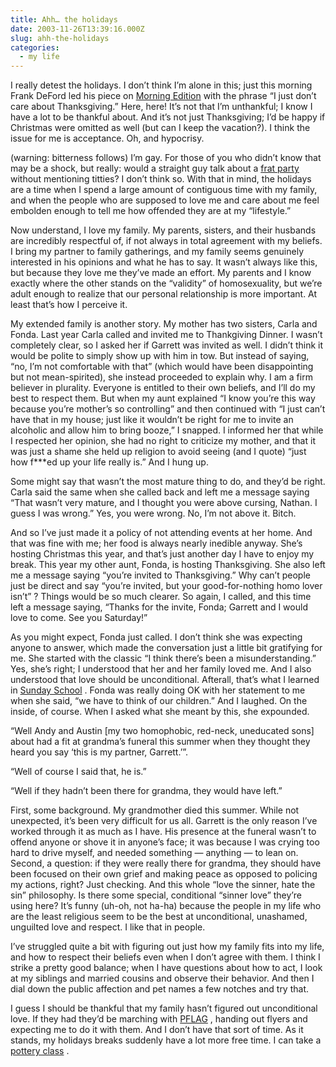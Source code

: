 ```yaml
---
title: Ahh… the holidays
date: 2003-11-26T13:39:16.000Z
slug: ahh-the-holidays
categories:
  - my life
---
```

I really detest the holidays. I don’t think I’m alone in this; just this morning Frank DeFord led his piece on [Morning Edition][1]  with the phrase “I just don’t care about Thanksgiving.” Here, here! It’s not that I’m unthankful; I know I have a lot to be thankful about. And it’s not just Thanksgiving; I’d be happy if Christmas were omitted as well (but can I keep the vacation?). I think the issue for me is acceptance. Oh, and hypocrisy.

(warning: bitterness follows) I’m gay. For those of you who didn’t know that may be a shock, but really: would a straight guy talk about a [frat party][2]  without mentioning titties? I don’t think so. With that in mind, the holidays are a time when I spend a large amount of contiguous time with my family, and when the people who are supposed to love me and care about me feel embolden enough to tell me how offended they are at my “lifestyle.”

Now understand, I love my family. My parents, sisters, and their husbands are incredibly respectful of, if not always in total agreement with my beliefs. I bring my partner to family gatherings, and my family seems genuinely interested in his opinions and what he has to say. It wasn’t always like this, but because they love me they’ve made an effort. My parents and I know exactly where the other stands on the “validity” of homosexuality, but we’re adult enough to realize that our personal relationship is more important. At least that’s how I perceive it.

My extended family is another story. My mother has two sisters, Carla and Fonda. Last year Carla called and invited me to Thankgiving Dinner. I wasn’t completely clear, so I asked her if Garrett was invited as well. I didn’t think it would be polite to simply show up with him in tow. But instead of saying, “no, I’m not comfortable with that” (which would have been disappointing but not mean-spirited), she instead proceeded to explain why. I am a firm believer in plurality. Everyone is entitled to their own beliefs, and I’ll do my best to respect them. But when my aunt explained “I know you’re this way because you’re mother’s so controlling” and then continued with “I just can’t have that in my house; just like it wouldn’t be right for me to invite an alcoholic and allow him to bring booze,” I snapped. I informed her that while I respected her opinion, she had no right to criticize my mother, and that it was just a shame she held up religion to avoid seeing (and I quote) “just how f\***ed up your life really is.” And I hung up.

Some might say that wasn’t the most mature thing to do, and they’d be right. Carla said the same when she called back and left me a message saying “That wasn’t very mature, and I thought you were above cursing, Nathan. I guess I was wrong.” Yes, you were wrong. No, I’m not above it. Bitch.

And so I’ve just made it a policy of not attending events at her home. And that was fine with me; her food is always nearly inedible anyway. She’s hosting Christmas this year, and that’s just another day I have to enjoy my break. This year my other aunt, Fonda, is hosting Thanksgiving. She also left me a message saying “you’re invited to Thanksgiving.” Why can’t people just be direct and say “you’re invited, but your good-for-nothing homo lover isn’t” ? Things would be so much clearer. So again, I called, and this time left a message saying, “Thanks for the invite, Fonda; Garrett and I would love to come. See you Saturday!”

As you might expect, Fonda just called. I don’t think she was expecting anyone to answer, which made the conversation just a little bit gratifying for me. She started with the classic “I think there’s been a misunderstanding.” Yes, she’s right; I understood that her and her family loved me. And I also understood that love should be unconditional. Afterall, that’s what I learned in [Sunday School][3] . Fonda was really doing OK with her statement to me when she said, “we have to think of our children.” And I laughed. On the inside, of course. When I asked what she meant by this, she expounded.

“Well Andy and Austin [my two homophobic, red-neck, uneducated sons] about had a fit at grandma’s funeral this summer when they thought they heard you say &#8216;this is my partner, Garrett.’”.

“Well of course I said that, he is.”

“Well if they hadn’t been there for grandma, they would have left.”

First, some background. My grandmother died this summer. While not unexpected, it’s been very difficult for us all. Garrett is the only reason I’ve worked through it as much as I have. His presence at the funeral wasn’t to offend anyone or shove it in anyone’s face; it was because I was crying too hard to drive myself, and needed something — anything — to lean on. Second, a question: if they were really there for grandma, they should have been focused on their own grief and making peace as opposed to policing my actions, right? Just checking. And this whole “love the sinner, hate the sin” philosophy. Is there some special, conditional “sinner love” they’re using here? It’s funny (uh-oh, not ha-ha) because the people in my life who are the least religious seem to be the best at unconditional, unashamed, unguilted love and respect. I like that in people.

I’ve struggled quite a bit with figuring out just how my family fits into my life, and how to respect their beliefs even when I don’t agree with them. I think I strike a pretty good balance; when I have questions about how to act, I look at my siblings and married cousins and observe their behavior. And then I dial down the public affection and pet names a few notches and try that.

I guess I should be thankful that my family hasn’t figured out unconditional love. If they had they’d be marching with [PFLAG][4] , handing out flyers and expecting me to do it with them. And I don’t have that sort of time. As it stands, my holidays breaks suddenly have a lot more free time. I can take a [pottery class][5] .


 [1]: http://www.npr.org/programs/morning/index.html
 [2]: http://www.yergler.net/averages/archives/2003/11/23/im_too_old_for_this
 [3]: http://www.apostolicchristian.org/
 [4]: http://pflag.org/
 [5]: http://margaretcho.com/
